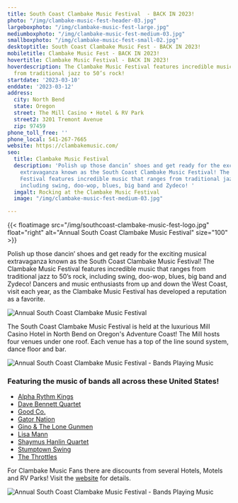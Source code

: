 ```yaml
---
title: South Coast Clambake Music Festival  - BACK IN 2023!
photo: "/img/clambake-music-fest-header-03.jpg"
largeboxphoto: "/img/clambake-music-fest-large.jpg"
mediumboxphoto: "/img/clambake-music-fest-medium-03.jpg"
smallboxphoto: "/img/clambake-music-fest-small-02.jpg"
desktoptitle: South Coast Clambake Music Fest - BACK IN 2023!
mobiletitle: Clambake Music Fest - BACK IN 2023!
hovertitle: Clambake Music Festival - BACK IN 2023!
hoverdescription: The Clambake Music Festival features incredible music that ranges
  from traditional jazz to 50’s rock!
startdate: '2023-03-10'
enddate: '2023-03-12'
address:
  city: North Bend
  state: Oregon
  street: The Mill Casino • Hotel & RV Park
  street2: 3201 Tremont Avenue
  zip: 97459
phone_toll_free: ''
phone_local: 541-267-7665
website: https://clambakemusic.com/
seo:
  title: Clambake Music Festival
  description: 'Polish up those dancin’ shoes and get ready for the exciting musical
    extravaganza known as the South Coast Clambake Music Festival! The Clambake Music
    Festival features incredible music that ranges from traditional jazz to 50’s rock,
    including swing, doo-wop, blues, big band and Zydeco! '
  imgalt: Rocking at the Clambake Music Festival
  image: "/img/clambake-music-fest-medium-03.jpg"

---
```

{{< floatimage src="/img/southcoast-clambake-music-fest-logo.jpg" float="right" alt="Annual South Coast Clambake Music Festival" size="100" >}}

Polish up those dancin’ shoes and get ready for the exciting musical extravaganza known as the South Coast Clambake Music Festival! The Clambake Music Festival features incredible music that ranges from traditional jazz to 50’s rock, including swing, doo-wop, blues, big band and Zydeco! Dancers and music enthusiasts from up and down the West Coast, visit each year, as the Clambake Music Festival has developed a reputation as a favorite.

![Annual South Coast Clambake Music Festival](/img/clambake-music-v03-695x322.jpg)

The South Coast Clambake Music Festival is held at the luxurious Mill Casino Hotel in North Bend on Oregon's Adventure Coast! The Mill hosts four venues under one roof. Each venue has a top of the line sound system, dance floor and bar.

![Annual South Coast Clambake Music Festival - Bands Playing Music](/img/clambake-music-v01-695x322.jpg)

### Featuring the music of bands all across these United States!

* [Alpha Rythm Kings](https://clambakemusic.com/alpha-rhythm-kings/)
* [Dave Bennett Quartet](https://clambakemusic.com/the-dave-bennett-quartet/)
* [Good Co.](https://clambakemusic.com/good-co/)
* [Gator Nation](https://clambakemusic.com/gator-nation/)
* [Gino & The Lone Gunmen](https://clambakemusic.com/gino-the-lone-gunmen/)
* [Lisa Mann](https://clambakemusic.com/lisa-mann/)
* [Shaymus Hanlin Quartet](https://clambakemusic.com/shaymus-hanlin-quartet/)
* [Stumptown Swing](https://clambakemusic.com/stumptown-swing/)
* [The Throttles](https://clambakemusic.com/the-throttles/)

For Clambake Music Fans there are discounts from several Hotels, Motels and RV Parks! Visit the [website](https://clambakemusic.com/) for details.

![Annual South Coast Clambake Music Festival - Bands Playing Music](/img/clambake-music-v02-695x322.jpg)